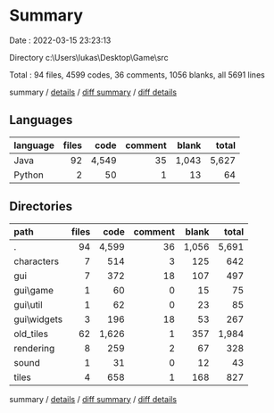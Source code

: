 # Summary

Date : 2022-03-15 23:23:13

Directory c:\Users\lukas\Desktop\Game\src

Total : 94 files,  4599 codes, 36 comments, 1056 blanks, all 5691 lines

summary / [details](details.md) / [diff summary](diff.md) / [diff details](diff-details.md)

## Languages
| language | files | code | comment | blank | total |
| :--- | ---: | ---: | ---: | ---: | ---: |
| Java | 92 | 4,549 | 35 | 1,043 | 5,627 |
| Python | 2 | 50 | 1 | 13 | 64 |

## Directories
| path | files | code | comment | blank | total |
| :--- | ---: | ---: | ---: | ---: | ---: |
| . | 94 | 4,599 | 36 | 1,056 | 5,691 |
| characters | 7 | 514 | 3 | 125 | 642 |
| gui | 7 | 372 | 18 | 107 | 497 |
| gui\game | 1 | 60 | 0 | 15 | 75 |
| gui\util | 1 | 62 | 0 | 23 | 85 |
| gui\widgets | 3 | 196 | 18 | 53 | 267 |
| old_tiles | 62 | 1,626 | 1 | 357 | 1,984 |
| rendering | 8 | 259 | 2 | 67 | 328 |
| sound | 1 | 31 | 0 | 12 | 43 |
| tiles | 4 | 658 | 1 | 168 | 827 |

summary / [details](details.md) / [diff summary](diff.md) / [diff details](diff-details.md)